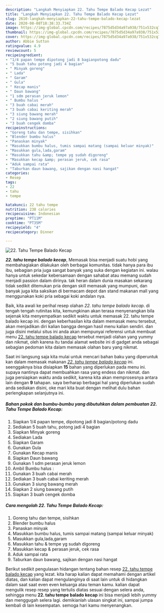 ```yaml
---
description: "Langkah Menyiapkan 22. Tahu Tempe Balado Kecap Lezat"
title: "Langkah Menyiapkan 22. Tahu Tempe Balado Kecap Lezat"
slug: 2610-langkah-menyiapkan-22-tahu-tempe-balado-kecap-lezat
date: 2020-08-08T18:38:33.734Z
image: https://img-global.cpcdn.com/recipes/7875d5d34a97a938/751x532cq70/22-tahu-tempe-balado-kecap-foto-resep-utama.jpg
thumbnail: https://img-global.cpcdn.com/recipes/7875d5d34a97a938/751x532cq70/22-tahu-tempe-balado-kecap-foto-resep-utama.jpg
cover: https://img-global.cpcdn.com/recipes/7875d5d34a97a938/751x532cq70/22-tahu-tempe-balado-kecap-foto-resep-utama.jpg
author: Abbie Sutton
ratingvalue: 4.9
reviewcount: 5
recipeingredient:
- "1/4 papan tempe dipotong jadi 8 bagianpotong dadu"
- "5 buah tahu potong jadi 4 bagian"
- " Minyak goreng"
- " Lada"
- " Garam"
- " Gula"
- " Kecap manis"
- " Daun bawang"
- "1 sdm perasan jeruk lemon"
- " Bumbu halus "
- "3 buah cabai merah"
- "3 buah cabai keriting merah"
- "3 siung bawang merah"
- "2 siung bawang putih"
- "3 buah cengek domba"
recipeinstructions:
- "Goreng tahu dan tempe, sisihkan"
- "Blender bumbu halus"
- "Panaskan minyak"
- "Masukkan bumbu halus, tumis sampai matang (sampai keluar minyak)"
- "Masukkan gula,lada,garam"
- "Masukkan tahu &amp; tempe yg sudah digoreng"
- "Masukkan kecap &amp; perasan jeruk, cek rasa"
- "Aduk sampai rata"
- "Taburkan daun bawang, sajikan dengan nasi hangat"
categories:
- Resep
tags:
- 22
- tahu
- tempe

katakunci: 22 tahu tempe 
nutrition: 238 calories
recipecuisine: Indonesian
preptime: "PT11M"
cooktime: "PT35M"
recipeyield: "4"
recipecategory: Dinner

---
```



![22. Tahu Tempe Balado Kecap](https://img-global.cpcdn.com/recipes/7875d5d34a97a938/751x532cq70/22-tahu-tempe-balado-kecap-foto-resep-utama.jpg)

<b><i>22. tahu tempe balado kecap</i></b>, Memasak bisa menjadi suatu hobi yang membahagiakan dilakukan oleh berbagai komunitas. tidak hanya para ibu ibu, sebagian pria juga sangat banyak yang suka dengan kegiatan ini. walau hanya untuk sekedar kebersamaan dengan sahabat atau memang sudah menjadi passion dalam dirinya. tak heran dalam dunia masakan sekarang tidak sedikit ditemukan pria dengan skill memasak yang mumpuni, dan banyak juga kita saksikan di bermacam depot dan stand makanan mall yang menggunakan koki pria sebagai koki andalan nya.

Baik, kita awali ke perihal resep olahan <i>22. tahu tempe balado kecap</i>. di tengah tengah rutinitas kita, kemungkinan akan terasa menyenangkan bila sejenak kita menyempatkan sedikit waktu untuk memasak 22. tahu tempe balado kecap ini. dengan keberhasilan kita dalam memasak menu tersebut, akan menjadikan diri kalian bangga dengan hasil menu kalian sendiri. dan juga disini melalui situs ini anda akan mempunyai referensi untuk membuat menu <u>22. tahu tempe balado kecap</u> tersebut menjadi olahan yang yummy dan nikmat, oleh karena itu tandai alamat website ini di gadget anda sebagai sebagian pedoman kita dalam memasak olahan baru yang nikmat.




Saat ini langsung saja kita mulai untuk mencari bahan baku yang diperuntuk kan dalam memasak makanan <u><i>22. tahu tempe balado kecap</i></u> ini. seenggaknya bisa disiapkan <b>15</b> bahan yang diperlukan pada menu ini. supaya nantinya dapat membuahkan rasa yang endess dan nikmat. dan juga persiapkan waktu anda sedikit, karena kita akan memprosesnya antara lain dengan <b>9</b> tahapan. saya berharap berbagai hal yang diperlukan sudah anda sediakan disini, oke mari kita buat dengan melihat dulu bahan perlengkapan selanjutnya ini.

<!--inarticleads1-->

##### Bahan pokok dan bumbu-bumbu yang dibutuhkan dalam pembuatan 22. Tahu Tempe Balado Kecap:

1. Siapkan 1/4 papan tempe, dipotong jadi 8 bagian/potong dadu
1. Sediakan 5 buah tahu, potong jadi 4 bagian
1. Siapkan  Minyak goreng
1. Sediakan  Lada
1. Siapkan  Garam
1. Gunakan  Gula
1. Gunakan  Kecap manis
1. Siapkan  Daun bawang
1. Gunakan 1 sdm perasan jeruk lemon
1. Ambil  Bumbu halus :
1. Gunakan 3 buah cabai merah
1. Sediakan 3 buah cabai keriting merah
1. Gunakan 3 siung bawang merah
1. Siapkan 2 siung bawang putih
1. Siapkan 3 buah cengek domba




<!--inarticleads2-->

##### Cara mengolah 22. Tahu Tempe Balado Kecap:

1. Goreng tahu dan tempe, sisihkan
1. Blender bumbu halus
1. Panaskan minyak
1. Masukkan bumbu halus, tumis sampai matang (sampai keluar minyak)
1. Masukkan gula,lada,garam
1. Masukkan tahu &amp; tempe yg sudah digoreng
1. Masukkan kecap &amp; perasan jeruk, cek rasa
1. Aduk sampai rata
1. Taburkan daun bawang, sajikan dengan nasi hangat




Berikut sedikit pengulasan hidangan tentang bahan resep <u>22. tahu tempe balado kecap</u> yang lezat. kita harap kalian dapat memahami dengan artikel diatas, dan kalian dapat mengulanginya di saat lain untuk di hidangkan dalam saat saat even even keluarga atau teman kamu. kalian dapat mengulik resep resep yang tertulis diatas sesuai dengan selera anda, sehingga menu <b>22. tahu tempe balado kecap</b> ini bisa menjadi lebih yummy dan menggugah selera lagi. demikianlah ulasan singkat ini, sampai jumpa kembali di lain kesempatan. semoga hari kamu menyenangkan.
